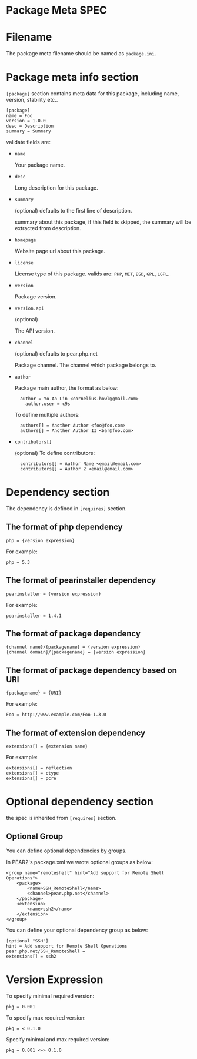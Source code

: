 Package Meta SPEC
=================

# Filename

The package meta filename should be named as `package.ini`.

# Package meta info section

`[package]` section contains meta data for this package, including name,
version, stability etc..

    [package]
    name = Foo
    version = 1.0.0
    desc = Description
    summary = Summary

validate fields are:

* `name`

    Your package name.

* `desc`

    Long description for this package.

* `summary`

    (optional) defaults to the first line of description.
    
    summary about this package, if this field is skipped, the
    summary will be extracted from description.

* `homepage`

    Website page url about this package.

* `license`

    License type of this package. valids are: `PHP`, `MIT`, `BSD`, `GPL`, `LGPL`.

* `version`

    Package version.

* `version.api`

    (optional)

    The API version.

* `channel`

    (optional) defaults to pear.php.net
    
    Package channel. The channel which package belongs to.

* `author`

    Package main author, the format as below:

        author = Yo-An Lin <cornelius.howl@gmail.com>
		  author.user = c9s

    To define multiple authors:

        authors[] = Another Author <foo@foo.com>
        authors[] = Another Author II <bar@foo.com>

* `contributors[]`

	(optional)
	To define contributors:

		contributors[] = Author Name <email@email.com>
		contributors[] = Author 2 <email@email.com>

# Dependency section

The dependency is defined in `[requires]` section. 

## The format of php dependency

    php = {version expression}

For example:

    php = 5.3

## The format of pearinstaller dependency

    pearinstaller = {version expression}

For example:

    pearinstaller = 1.4.1

## The format of package dependency

    {channel name}/{packagename} = {version expression}
    {channel domain}/{packagename} = {version expression}

## The format of package dependency based on URI

    {packagename} = {URI}

For example:

    Foo = http://www.example.com/Foo-1.3.0

## The format of extension dependency

    extensions[] = {extension name}

For example:

    extensions[] = reflection
    extensions[] = ctype
    extensions[] = pcre

# Optional dependency section

the spec is inherited from `[requires]` section.

## Optional Group

You can define optional dependencies by groups.

In PEAR2's package.xml we wrote optional groups as below:

    <group name="remoteshell" hint="Add support for Remote Shell Operations">
        <package>
            <name>SSH_RemoteShell</name>
            <channel>pear.php.net</channel>
        </package>
        <extension>
            <name>ssh2</name>
        </extension>
    </group>

You can define your optional dependency group as below:

    [optional "SSH"]
    hint = Add support for Remote Shell Operations
    pear.php.net/SSH_RemoteShell = 
    extensions[] = ssh2

# Version Expression

To specify minimal required version:

    pkg = 0.001

To specify max required version:

    pkg = < 0.1.0

Specify minimal and max required version:

    pkg = 0.001 <=> 0.1.0

